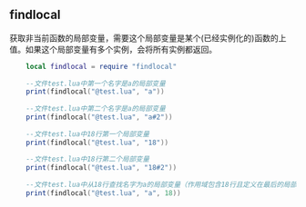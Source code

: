 ## findlocal

获取非当前函数的局部变量，需要这个局部变量是某个(已经实例化的)函数的上值。如果这个局部变量有多个实例，会将所有实例都返回。

``` lua
    local findlocal = require "findlocal"
    
    --文件test.lua中第一个名字是a的局部变量
    print(findlocal("@test.lua", "a"))
 
    --文件test.lua中第二个名字是a的局部变量
    print(findlocal("@test.lua", "a#2"))
  
    --文件test.lua中18行第一个局部变量
    print(findlocal("@test.lua", "18"))
    
    --文件test.lua中18行第二个局部变量
    print(findlocal("@test.lua", "18#2"))
   
    --文件test.lua中从18行查找名字为a的局部变量（作用域包含18行且定义在最后的局部变量）
    print(findlocal("@test.lua", "a", 18))
```
